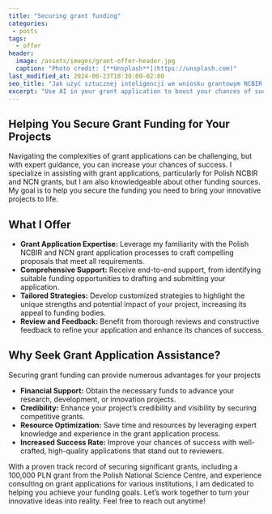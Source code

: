 ```yaml
---
title: "Securing grant funding"
categories:
 - posts
tags:
  - offer
header:
  image: /assets/images/grant-offer-header.jpg
  caption: "Photo credit: [**Unsplash**](https://unsplash.com)"
last_modified_at: 2024-08-23T18:30:00-02:00
seo_title: "Jak użyć sztucznej inteligencji we wniosku grantowym NCBIR."
excerpt: "Use AI in your grant application to boost your chances of success!"
---
```


## Helping You Secure Grant Funding for Your Projects

Navigating the complexities of grant applications can be challenging, but with expert guidance, you can increase your chances of success. I specialize in assisting with grant applications, particularly for Polish NCBIR and NCN grants, but I am also knowledgeable about other funding sources. My goal is to help you secure the funding you need to bring your innovative projects to life.

## What I Offer

- **Grant Application Expertise:** Leverage my familiarity with the Polish NCBIR and NCN grant application processes to craft compelling proposals that meet all requirements.
- **Comprehensive Support:** Receive end-to-end support, from identifying suitable funding opportunities to drafting and submitting your application.
- **Tailored Strategies:** Develop customized strategies to highlight the unique strengths and potential impact of your project, increasing its appeal to funding bodies.
- **Review and Feedback:** Benefit from thorough reviews and constructive feedback to refine your application and enhance its chances of success.

## Why Seek Grant Application Assistance?

Securing grant funding can provide numerous advantages for your projects

- **Financial Support:** Obtain the necessary funds to advance your research, development, or innovation projects.
- **Credibility:** Enhance your project’s credibility and visibility by securing competitive grants.
- **Resource Optimization:** Save time and resources by leveraging expert knowledge and experience in the grant application process.
- **Increased Success Rate:** Improve your chances of success with well-crafted, high-quality applications that stand out to reviewers.

With a proven track record of securing significant grants, including a 100,000 PLN grant from the Polish National Science Centre, and experience consulting on grant applications for various institutions, I am dedicated to helping you achieve your funding goals. Let’s work together to turn your innovative ideas into reality. Feel free to reach out anytime!